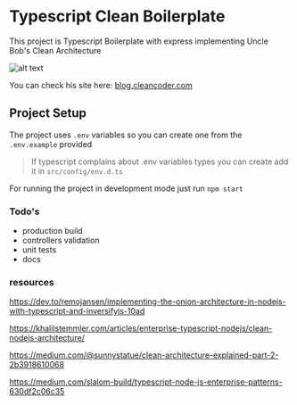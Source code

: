 # Typescript Clean Boilerplate

This project is Typescript Boilerplate with express implementing Uncle Bob's Clean Architecture

![alt text](https://blog.cleancoder.com/uncle-bob/images/2012-08-13-the-clean-architecture/CleanArchitecture.jpg "Clean Architecture")

You can check his site here: [blog.cleancoder.com](https://blog.cleancoder.com/)

## Project Setup

The project uses `.env` variables so you can create one from the `.env.example` provided

> If typescript complains about .env variables types you can create add it in `src/config/env.d.ts`

For running the project in development mode just run `npm start`

### Todo's
- production build
- controllers validation
- unit tests
- docs

### resources
 
https://dev.to/remojansen/implementing-the-onion-architecture-in-nodejs-with-typescript-and-inversifyjs-10ad

https://khalilstemmler.com/articles/enterprise-typescript-nodejs/clean-nodejs-architecture/

https://medium.com/@sunnystatue/clean-architecture-explained-part-2-2b3918610068

https://medium.com/slalom-build/typescript-node-js-enterprise-patterns-630df2c06c35 
